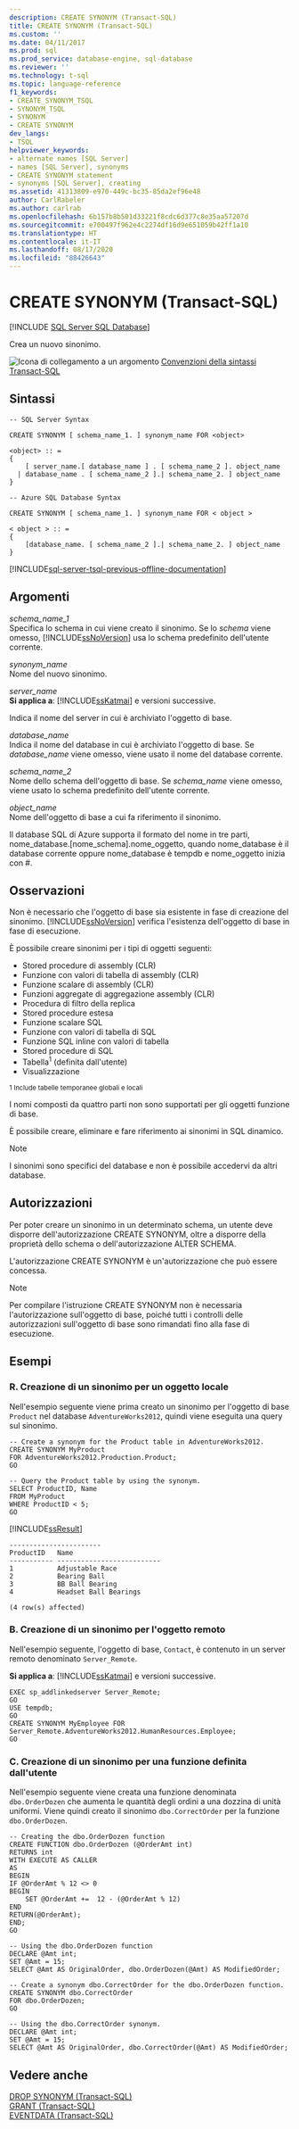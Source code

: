 ```yaml
---
description: CREATE SYNONYM (Transact-SQL)
title: CREATE SYNONYM (Transact-SQL)
ms.custom: ''
ms.date: 04/11/2017
ms.prod: sql
ms.prod_service: database-engine, sql-database
ms.reviewer: ''
ms.technology: t-sql
ms.topic: language-reference
f1_keywords:
- CREATE_SYNONYM_TSQL
- SYNONYM_TSQL
- SYNONYM
- CREATE SYNONYM
dev_langs:
- TSQL
helpviewer_keywords:
- alternate names [SQL Server]
- names [SQL Server], synonyms
- CREATE SYNONYM statement
- synonyms [SQL Server], creating
ms.assetid: 41313809-e970-449c-bc35-85da2ef96e48
author: CarlRabeler
ms.author: carlrab
ms.openlocfilehash: 6b157b8b501d33221f8cdc6d377c8e35aa57207d
ms.sourcegitcommit: e700497f962e4c2274df16d9e651059b42ff1a10
ms.translationtype: HT
ms.contentlocale: it-IT
ms.lasthandoff: 08/17/2020
ms.locfileid: "88426643"
---
```

# <a name="create-synonym-transact-sql"></a>CREATE SYNONYM (Transact-SQL)

[!INCLUDE [SQL Server SQL Database](../../includes/applies-to-version/sql-asdb.md)]

  Crea un nuovo sinonimo.  
  
 ![Icona di collegamento a un argomento](../../database-engine/configure-windows/media/topic-link.gif "Icona di collegamento a un argomento") [Convenzioni della sintassi Transact-SQL](../../t-sql/language-elements/transact-sql-syntax-conventions-transact-sql.md)  
  
## <a name="syntax"></a>Sintassi  
  
```  
-- SQL Server Syntax  
  
CREATE SYNONYM [ schema_name_1. ] synonym_name FOR <object>  
  
<object> :: =  
{  
    [ server_name.[ database_name ] . [ schema_name_2 ]. object_name   
  | database_name . [ schema_name_2 ].| schema_name_2. ] object_name  
}  
```  
  
```  
-- Azure SQL Database Syntax  
  
CREATE SYNONYM [ schema_name_1. ] synonym_name FOR < object >  
  
< object > :: =  
{  
    [database_name. [ schema_name_2 ].| schema_name_2. ] object_name  
}  
```  
  
[!INCLUDE[sql-server-tsql-previous-offline-documentation](../../includes/sql-server-tsql-previous-offline-documentation.md)]

## <a name="arguments"></a>Argomenti
 *schema_name_1*  
 Specifica lo schema in cui viene creato il sinonimo. Se lo *schema* viene omesso, [!INCLUDE[ssNoVersion](../../includes/ssnoversion-md.md)] usa lo schema predefinito dell'utente corrente.  
  
 *synonym_name*  
 Nome del nuovo sinonimo.  
  
 *server_name*  
 **Si applica a**: [!INCLUDE[ssKatmai](../../includes/sskatmai-md.md)] e versioni successive.  
  
 Indica il nome del server in cui è archiviato l'oggetto di base.  
  
 *database_name*  
 Indica il nome del database in cui è archiviato l'oggetto di base. Se *database_name* viene omesso, viene usato il nome del database corrente.  
  
 *schema_name_2*  
 Nome dello schema dell'oggetto di base. Se *schema_name* viene omesso, viene usato lo schema predefinito dell'utente corrente.  
  
 *object_name*  
 Nome dell'oggetto di base a cui fa riferimento il sinonimo.  
  
 Il database SQL di Azure supporta il formato del nome in tre parti, nome_database.[nome_schema].nome_oggetto, quando nome_database è il database corrente oppure nome_database è tempdb e nome_oggetto inizia con #.  
  
## <a name="remarks"></a>Osservazioni  
 Non è necessario che l'oggetto di base sia esistente in fase di creazione del sinonimo. [!INCLUDE[ssNoVersion](../../includes/ssnoversion-md.md)] verifica l'esistenza dell'oggetto di base in fase di esecuzione.  
  
 È possibile creare sinonimi per i tipi di oggetti seguenti:  
  
- Stored procedure di assembly (CLR)
- Funzione con valori di tabella di assembly (CLR)
- Funzione scalare di assembly (CLR)
- Funzioni aggregate di aggregazione assembly (CLR)
- Procedura di filtro della replica
- Stored procedure estesa
- Funzione scalare SQL
- Funzione con valori di tabella di SQL
- Funzione SQL inline con valori di tabella
- Stored procedure di SQL
- Tabella<sup>1</sup> (definita dall'utente)
- Visualizzazione

 <sup>1 Include tabelle temporanee globali e locali</sup>  
  
 I nomi composti da quattro parti non sono supportati per gli oggetti funzione di base.  
  
 È possibile creare, eliminare e fare riferimento ai sinonimi in SQL dinamico.
 
 > [!NOTE]
 > I sinonimi sono specifici del database e non è possibile accedervi da altri database.
  
## <a name="permissions"></a>Autorizzazioni  
 Per poter creare un sinonimo in un determinato schema, un utente deve disporre dell'autorizzazione CREATE SYNONYM, oltre a disporre della proprietà dello schema o dell'autorizzazione ALTER SCHEMA.  
  
 L'autorizzazione CREATE SYNONYM è un'autorizzazione che può essere concessa.  
  
> [!NOTE]  
>  Per compilare l'istruzione CREATE SYNONYM non è necessaria l'autorizzazione sull'oggetto di base, poiché tutti i controlli delle autorizzazioni sull'oggetto di base sono rimandati fino alla fase di esecuzione.  
  
## <a name="examples"></a>Esempi  
  
### <a name="a-creating-a-synonym-for-a-local-object"></a>R. Creazione di un sinonimo per un oggetto locale  
 Nell'esempio seguente viene prima creato un sinonimo per l'oggetto di base `Product` nel database `AdventureWorks2012`, quindi viene eseguita una query sul sinonimo.  
  
```  
-- Create a synonym for the Product table in AdventureWorks2012.  
CREATE SYNONYM MyProduct  
FOR AdventureWorks2012.Production.Product;  
GO  
  
-- Query the Product table by using the synonym.  
SELECT ProductID, Name   
FROM MyProduct  
WHERE ProductID < 5;  
GO  
```  
  
 [!INCLUDE[ssResult](../../includes/ssresult-md.md)]  
  
 ```
 ----------------------- 
 ProductID   Name 
 ----------- -------------------------- 
 1           Adjustable Race 
 2           Bearing Ball 
 3           BB Ball Bearing 
 4           Headset Ball Bearings 

 (4 row(s) affected)
``` 
  
### <a name="b-creating-a-synonym-to-remote-object"></a>B. Creazione di un sinonimo per l'oggetto remoto  
 Nell'esempio seguente, l'oggetto di base, `Contact`, è contenuto in un server remoto denominato `Server_Remote`.  
  
**Si applica a**: [!INCLUDE[ssKatmai](../../includes/sskatmai-md.md)] e versioni successive.  
  
```  
EXEC sp_addlinkedserver Server_Remote;  
GO  
USE tempdb;  
GO  
CREATE SYNONYM MyEmployee FOR Server_Remote.AdventureWorks2012.HumanResources.Employee;  
GO  
```  
  
### <a name="c-creating-a-synonym-for-a-user-defined-function"></a>C. Creazione di un sinonimo per una funzione definita dall'utente  
 Nell'esempio seguente viene creata una funzione denominata `dbo.OrderDozen` che aumenta le quantità degli ordini a una dozzina di unità uniformi. Viene quindi creato il sinonimo `dbo.CorrectOrder` per la funzione `dbo.OrderDozen`.  
  
```  
-- Creating the dbo.OrderDozen function  
CREATE FUNCTION dbo.OrderDozen (@OrderAmt int)  
RETURNS int  
WITH EXECUTE AS CALLER  
AS  
BEGIN  
IF @OrderAmt % 12 <> 0  
BEGIN  
    SET @OrderAmt +=  12 - (@OrderAmt % 12)  
END  
RETURN(@OrderAmt);  
END;  
GO  
  
-- Using the dbo.OrderDozen function  
DECLARE @Amt int;  
SET @Amt = 15;  
SELECT @Amt AS OriginalOrder, dbo.OrderDozen(@Amt) AS ModifiedOrder;  
  
-- Create a synonym dbo.CorrectOrder for the dbo.OrderDozen function.  
CREATE SYNONYM dbo.CorrectOrder  
FOR dbo.OrderDozen;  
GO  
  
-- Using the dbo.CorrectOrder synonym.  
DECLARE @Amt int;  
SET @Amt = 15;  
SELECT @Amt AS OriginalOrder, dbo.CorrectOrder(@Amt) AS ModifiedOrder;  
```  
  
## <a name="see-also"></a>Vedere anche  
 [DROP SYNONYM &#40;Transact-SQL&#41;](../../t-sql/statements/drop-synonym-transact-sql.md)   
 [GRANT &#40;Transact-SQL&#41;](../../t-sql/statements/grant-transact-sql.md)   
 [EVENTDATA &#40;Transact-SQL&#41;](../../t-sql/functions/eventdata-transact-sql.md)  
  
  
